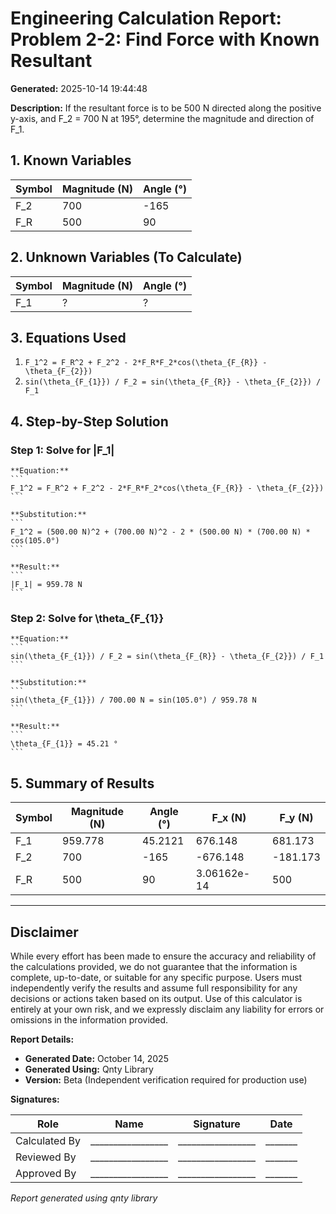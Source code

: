 # Engineering Calculation Report: Problem 2-2: Find Force with Known Resultant

**Generated:** 2025-10-14 19:44:48

**Description:** 
    If the resultant force is to be 500 N directed along the positive y-axis, and F_2 = 700 N at 195°, determine the magnitude and direction of F_1.
    

## 1. Known Variables

| Symbol | Magnitude (N) | Angle (°) |
|--------|------------------|-----------|
| F_2 | 700 | -165 |
| F_R | 500 | 90 |

## 2. Unknown Variables (To Calculate)

| Symbol | Magnitude (N) | Angle (°) |
|--------|------------------|-----------|
| F_1 | ? | ? |

## 3. Equations Used

1. `F_1^2 = F_R^2 + F_2^2 - 2*F_R*F_2*cos(\theta_{F_{R}} - \theta_{F_{2}})`
2. `sin(\theta_{F_{1}}) / F_2 = sin(\theta_{F_{R}} - \theta_{F_{2}}) / F_1`

## 4. Step-by-Step Solution

### Step 1: Solve for |F_1|

    **Equation:**
    ```
    F_1^2 = F_R^2 + F_2^2 - 2*F_R*F_2*cos(\theta_{F_{R}} - \theta_{F_{2}})
    ```

    **Substitution:**
    ```
    F_1^2 = (500.00 N)^2 + (700.00 N)^2 - 2 * (500.00 N) * (700.00 N) * cos(105.0°)
    ```

    **Result:**
    ```
    |F_1| = 959.78 N
    ```

### Step 2: Solve for \theta_{F_{1}}

    **Equation:**
    ```
    sin(\theta_{F_{1}}) / F_2 = sin(\theta_{F_{R}} - \theta_{F_{2}}) / F_1
    ```

    **Substitution:**
    ```
    sin(\theta_{F_{1}}) / 700.00 N = sin(105.0°) / 959.78 N
    ```

    **Result:**
    ```
    \theta_{F_{1}} = 45.21 °
    ```

## 5. Summary of Results

| Symbol | Magnitude (N) | Angle (°) | F_x (N) | F_y (N) |
|--------|---------------|-----------|---------|---------|
| F_1 | 959.778 | 45.2121 | 676.148 | 681.173 |
| F_2 | 700 | -165 | -676.148 | -181.173 |
| F_R | 500 | 90 | 3.06162e-14 | 500 |


---

## Disclaimer

While every effort has been made to ensure the accuracy and reliability of the calculations provided, we do not guarantee that the information is complete, up-to-date, or suitable for any specific purpose. Users must independently verify the results and assume full responsibility for any decisions or actions taken based on its output. Use of this calculator is entirely at your own risk, and we expressly disclaim any liability for errors or omissions in the information provided.

**Report Details:**
- **Generated Date:** October 14, 2025
- **Generated Using:** Qnty Library
- **Version:** Beta (Independent verification required for production use)

**Signatures:**

| Role | Name | Signature | Date |
|------|------|-----------|------|
| Calculated By | _________________ | _________________ | _______ |
| Reviewed By | _________________ | _________________ | _______ |
| Approved By | _________________ | _________________ | _______ |

*Report generated using qnty library*